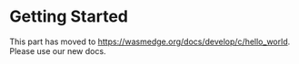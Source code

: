 # Getting Started

This part has moved to <https://wasmedge.org/docs/develop/c/hello_world>. Please use our new docs.
